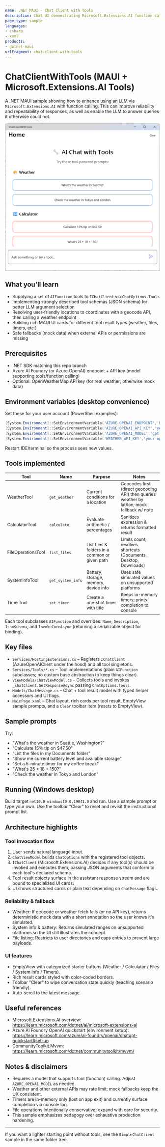 ```yaml
---
name: .NET MAUI - Chat Client with Tools
description: Chat UI demonstrating Microsoft.Extensions.AI function calling (tools) with weather (geocode + current), calculator, file listing, system info, and timers.
page_type: sample
languages:
- csharp
- xaml
products:
- dotnet-maui
urlFragment: chat-client-with-tools
---
```


# ChatClientWithTools (MAUI + Microsoft.Extensions.AI Tools)

A .NET MAUI sample showing how to enhance using an LLM via `Microsoft.Extensions.AI` with function calling. This can improve reliability and repeatability of responses, as well as enable the LLM to answer queries it otherwise could not.

![chat with tools image](images/chat-tool-prompts.png)

## What you'll learn

- Supplying a set of `AIFunction` tools to `IChatClient` via `ChatOptions.Tools`
- Implementing strongly described tool schemas (JSON schema) for better LLM argument selection
- Resolving user-friendly locations to coordinates with a geocode API, then calling a weather endpoint
- Building rich MAUI UI cards for different tool result types (weather, files, timers, etc.)
- Safe fallbacks (mock data) when external APIs or permissions are missing

## Prerequisites

- .NET SDK matching this repo branch
- Azure AI Foundry (or Azure OpenAI) endpoint + API key (model supporting tools/function calling)
- Optional: OpenWeatherMap API key (for real weather; otherwise mock data)

## Environment variables (desktop convenience)

Set these for your user account (PowerShell examples):

```powershell
[System.Environment]::SetEnvironmentVariable('AZURE_OPENAI_ENDPOINT','https://your-endpoint','User')
[System.Environment]::SetEnvironmentVariable('AZURE_OPENAI_API_KEY','your-api-key','User')
[System.Environment]::SetEnvironmentVariable('AZURE_OPENAI_MODEL','gpt-4o-mini','User')  # optional
[System.Environment]::SetEnvironmentVariable('WEATHER_API_KEY','your-openweather-key','User') # optional
```

Restart IDE/terminal so the process sees new values.

## Tools implemented

| Tool | Name | Purpose | Notes |
|------|------|---------|-------|
| WeatherTool | `get_weather` | Current conditions for a location | Geocodes first (direct geocoding API) then queries weather by lat/lon; mock fallback w/ note |
| CalculatorTool | `calculate` | Evaluate arithmetic / percentages | Sanitizes expression & returns formatted result |
| FileOperationsTool | `list_files` | List files & folders in a common or given path | Limits count; resolves shortcuts (Documents, Desktop, Downloads) |
| SystemInfoTool | `get_system_info` | Battery, storage, memory, device info | Uses safe simulated values on unsupported platforms |
| TimerTool | `set_timer` | Create a one‑shot timer with title | Keeps in-memory timers; prints completion to console |

Each tool subclasses `AIFunction` and overrides: `Name`, `Description`, `JsonSchema`, and `InvokeCoreAsync` (returning a serializable object for binding).

## Key files

- `Services/HostingExtensions.cs` – Registers `IChatClient` (AzureOpenAIClient under the hood) and all tool singletons.
- `Services/Tools/*.cs` – Tool implementations (plain `AIFunction` subclasses; no custom base abstraction to keep things clear).
- `ViewModels/ChatViewModel.cs` – Collects tools and invokes `_chatClient.GetResponseAsync` passing `ChatOptions.Tools`.
- `Models/ChatMessage.cs` – Chat + tool result model with typed helper accessors and UI flags.
- `MainPage.xaml` – Chat layout, rich cards per tool result, EmptyView sample prompts, and a `Clear` toolbar item (resets to EmptyView).

## Sample prompts

Try:

- "What's the weather in Seattle, Washington?"
- "Calculate 15% tip on $47.50"
- "List the files in my Documents folder"
- "Show me current battery level and available storage"
- "Set a 5-minute timer for my coffee break"
- "What's 25 * 18 + 150?"
- "Check the weather in Tokyo and London"

## Running (Windows desktop)

Build target `net10.0-windows10.0.19041.0` and run. Use a sample prompt or type your own. Use the toolbar "Clear" to reset and revisit the instructional prompt list.

## Architecture highlights

### Tool invocation flow

1. User sends natural language input.
2. `ChatViewModel` builds `ChatOptions` with the registered tool objects.
3. `IChatClient` (Microsoft.Extensions.AI) decides if any tool(s) should be invoked and executes them, passing JSON arguments that conform to each tool's declared schema.
4. Tool result objects surface in the assistant response stream and are bound to specialized UI cards.
5. UI shows structured cards or plain text depending on `ChatMessage` flags.

### Reliability & fallback

- Weather: If geocode or weather fetch fails (or no API key), returns deterministic mock data with a short annotation so the user knows it's simulated.
- System info & battery: Returns simulated ranges on unsupported platforms so the UI still illustrates the concept.
- File listing: Restricts to user directories and caps entries to prevent large payloads.

### UI features

- EmptyView with categorized starter buttons (Weather / Calculator / Files / System Info / Timers).
- Rich result cards styled with color-coded borders.
- Toolbar "Clear" to wipe conversation state quickly (teaching scenario friendly).
- Auto-scroll to the latest message.

## Useful references

- Microsoft.Extensions.AI overview: <https://learn.microsoft.com/dotnet/ai/microsoft-extensions-ai>
- Azure AI Foundry OpenAI quickstart (environment setup): <https://learn.microsoft.com/azure/ai-foundry/openai/chatgpt-quickstart#set-up>
- CommunityToolkit.Mvvm: <https://learn.microsoft.com/dotnet/communitytoolkit/mvvm/>

## Notes & disclaimers

- Requires a model that supports tool (function) calling. Adjust `AZURE_OPENAI_MODEL` as needed.
- Weather and other external APIs may rate limit; mock fallbacks keep the UX consistent.
- Timers are in-memory only (lost on app exit) and currently surface completion via console log.
- File operations intentionally conservative; expand with care for security.
- This sample emphasizes pedagogy over exhaustive production hardening.

---
If you want a lighter starting point without tools, see the `SimpleChatClient` sample in the same folder tree.
